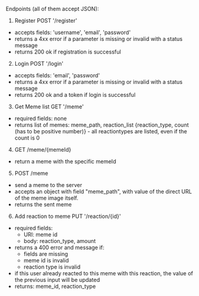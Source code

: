 Endpoints (all of them accept JSON):
1. Register POST '/register'
- accepts fields: 'username', 'email', 'password'
- returns a 4xx error if a parameter is missing or invalid with a status message
- returns 200 ok if registration is successful

2. Login POST '/login'
- accepts fields: 'email', 'password'
- returns a 4xx error if a parameter is missing or invalid with a status message
- returns 200 ok and a token if login is successful

3. Get Meme list GET '/meme'
- required fields: none
- returns list of memes: meme_path, reaction_list {reaction_type, count (has to be positive number)} - all reactiontypes are listed, even if the count is 0

4. GET /meme/{memeId}
- return a meme with the specific memeId

5. POST /meme
- send a meme to the server
- accepts an object with field "meme_path", with value of the direct URL of the meme image itself.
- returns the sent meme

6. Add reaction to meme PUT '/reaction/{id}'
- required fields:
    - URI: meme id
  - body: reaction_type, amount
- returns a 400 error and message if:
  - fields are missing
  - meme id is invalid
  - reaction type is invalid
- if this user already reacted to this meme with this reaction, the value of the previous input will be updated
- returns: meme_id, reaction_type

